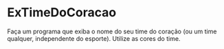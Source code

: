 # ExTimeDoCoracao
Faça um programa que exiba o nome do seu time do coração (ou um time qualquer, independente do esporte). Utilize as cores do time.
